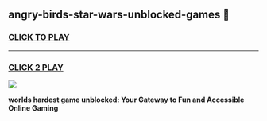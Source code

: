 
## angry-birds-star-wars-unblocked-games 👋
<h3>
<a href="https://premium.freeplayer.one?title=angry-birds-star-wars-unblocked-games&ref=14F">CLICK TO PLAY</a></h3>
<hr>

<h3>
<a href="https://premium.freeplayer.one?title=angry-birds-star-wars-unblocked-games&ref=14F">CLICK 2 PLAY</a>
  
</h3>

<a href="https://premium.freeplayer.one?title=angry-birds-star-wars-unblocked-games&ref=12F/"><img src="https://clearcache.store/games.png"></a>


**worlds hardest game unblocked: Your Gateway to Fun and Accessible Online Gaming**
